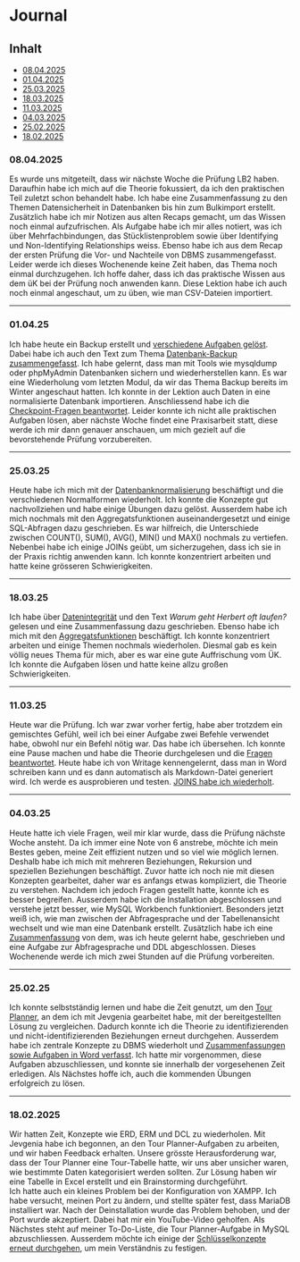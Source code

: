# Journal
## Inhalt

* [08.04.2025]()
* [01.04.2025](https://github.com/abigailtech/m164_Database_CreateInsert/blob/main/01_Journal/01_journal.md#010425)
* [25.03.2025](https://github.com/abigailtech/m164_Database_CreateInsert/blob/main/02_Tasks/Tag6_Zusammenfassung_25.03.25.md)
* [18.03.2025](https://github.com/abigailtech/m164_Database_CreateInsert/blob/main/01_Journal/01_journal.md#180325)
* [11.03.2025](https://github.com/abigailtech/m164_Database_CreateInsert/blob/main/01_Journal/01_journal.md#110325)
* [04.03.2025](https://github.com/abigailtech/m164_Database_CreateInsert/blob/main/01_Journal/01_journal.md#040325)
* [25.02.2025](https://github.com/abigailtech/m164_Database_CreateInsert/blob/main/01_Journal/01_journal.md#250225)
* [18.02.2025](https://github.com/abigailtech/m164_Database_CreateInsert/blob/main/01_Journal/01_journal.md#18022025)

### 08.04.2025 

Es wurde uns mitgeteilt, dass wir nächste Woche die Prüfung LB2 haben. Daraufhin habe ich mich auf die Theorie fokussiert, da ich den praktischen Teil zuletzt schon behandelt habe. Ich habe eine Zusammenfassung zu den Themen Datensicherheit in Datenbanken bis hin zum Bulkimport erstellt. Zusätzlich habe ich mir Notizen aus alten Recaps gemacht, um das Wissen noch einmal aufzufrischen. Als Aufgabe habe ich mir alles notiert, was ich über Mehrfachbindungen, das Stücklistenproblem sowie über Identifying und Non-Identifying Relationships weiss. Ebenso habe ich aus dem Recap der ersten Prüfung die Vor- und Nachteile von DBMS zusammengefasst. Leider werde ich dieses Wochenende keine Zeit haben, das Thema noch einmal durchzugehen. Ich hoffe daher, dass ich das praktische Wissen aus dem üK bei der Prüfung noch anwenden kann. Diese Lektion habe ich auch noch einmal angeschaut, um zu üben, wie man CSV-Dateien importiert.

---

### 01.04.25
Ich habe heute ein Backup erstellt und [verschiedene Aufgaben gelöst](https://github.com/abigailtech/m164_Database_CreateInsert/blob/main/02_Tasks/Tag%207_Aufgaben_01.04.25.md). Dabei habe ich auch den Text zum Thema [Datenbank-Backup zusammengefasst](https://github.com/abigailtech/m164_Database_CreateInsert/blob/main/02_Tasks/Tag%207_01.04.25.md). Ich habe gelernt, dass man mit Tools wie mysqldump oder phpMyAdmin Datenbanken sichern und wiederherstellen kann.
Es war eine Wiederholung vom letzten Modul, da wir das Thema Backup bereits im Winter angeschaut hatten.
Ich konnte in der Lektion auch Daten in eine normalisierte Datenbank importieren. Anschliessend habe ich die [Checkpoint-Fragen beantwortet](https://github.com/abigailtech/m164_Database_CreateInsert/blob/main/02_Tasks/Tag7_Aufgaben%20Checkpoints.md). Leider konnte ich nicht alle praktischen Aufgaben lösen, aber nächste Woche findet eine Praxisarbeit statt, diese werde ich mir dann genauer anschauen, um mich gezielt auf die bevorstehende Prüfung vorzubereiten.

---

### 25.03.25
Heute habe ich mich mit der [Datenbanknormalisierung](https://github.com/abigailtech/m164_Database_CreateInsert/blob/main/02_Tasks/Tag6_Zusammenfassung_25.03.25.md) beschäftigt und die verschiedenen Normalformen wiederholt. Ich konnte die Konzepte gut nachvollziehen und habe einige Übungen dazu gelöst. Ausserdem habe ich mich nochmals mit den Aggregatsfunktionen auseinandergesetzt und einige SQL-Abfragen dazu geschrieben. Es war hilfreich, die Unterschiede zwischen COUNT(), SUM(), AVG(), MIN() und MAX() nochmals zu vertiefen. Nebenbei habe ich einige JOINs geübt, um sicherzugehen, dass ich sie in der Praxis richtig anwenden kann. Ich konnte konzentriert arbeiten und hatte keine grösseren Schwierigkeiten.

---

### 18.03.25

Ich habe über [Datenintegrität](https://github.com/abigailtech/m164_Database_CreateInsert/blob/main/02_Tasks/Tag%205_18.03.25.md) und den Text *Warum geht Herbert oft laufen?* gelesen und eine Zusammenfassung dazu geschrieben. Ebenso habe ich mich mit den [Aggregatsfunktionen](https://github.com/abigailtech/m164_Database_CreateInsert/blob/main/02_Tasks/Aggregatsfunktionen.md#4-having) beschäftigt. Ich konnte konzentriert arbeiten und einige Themen nochmals wiederholen. Diesmal gab es kein völlig neues Thema für mich, aber es war eine gute Auffrischung vom ÜK. Ich konnte die Aufgaben lösen und hatte keine allzu großen Schwierigkeiten.

---

### 11.03.25

Heute war die Prüfung. Ich war zwar vorher fertig, habe aber trotzdem ein gemischtes Gefühl, weil ich bei einer Aufgabe zwei Befehle verwendet habe, obwohl nur ein Befehl nötig war. Das habe ich übersehen. Ich konnte eine Pause machen und habe die Theorie durchgelesen und die [Fragen beantwortet](https://github.com/abigailtech/m164_Database_CreateInsert/blob/main/02_Tasks/Tag%204.md). Heute habe ich von Writage kennengelernt, dass man in Word schreiben kann und es dann automatisch als Markdown-Datei generiert wird. Ich werde es ausprobieren und testen. [JOINS habe ich wiederholt](https://github.com/abigailtech/m164_Database_CreateInsert/blob/main/02_Tasks/JOIN.md).

---

### 04.03.25

Heute hatte ich viele Fragen, weil mir klar wurde, dass die Prüfung nächste Woche ansteht. Da ich immer eine Note von 6 anstrebe, möchte ich mein Bestes geben, meine Zeit effizient nutzen und so viel wie möglich lernen. Deshalb habe ich mich mit mehreren Beziehungen, Rekursion und speziellen Beziehungen beschäftigt. Zuvor hatte ich noch nie mit diesen Konzepten gearbeitet, daher war es anfangs etwas kompliziert, die Theorie zu verstehen. Nachdem ich jedoch Fragen gestellt hatte, konnte ich es besser begreifen. Ausserdem habe ich die Installation abgeschlossen und verstehe jetzt besser, wie MySQL Workbench funktioniert. Besonders jetzt weiß ich, wie man zwischen der Abfragesprache und der Tabellenansicht wechselt und wie man eine Datenbank erstellt. Zusätzlich habe ich eine [Zusammenfassung](https://github.com/abigailtech/m164_Database_CreateInsert/blob/main/02_Tasks/Tag3_Zusammenfassung.pdf) von dem, was ich heute gelernt habe, geschrieben und eine Aufgabe zur Abfragesprache und DDL abgeschlossen. Dieses Wochenende werde ich mich zwei Stunden auf die Prüfung vorbereiten.

---

### 25.02.25

Ich konnte selbstständig lernen und habe die Zeit genutzt, um den [Tour Planner](https://github.com/abigailtech/m164_Database_CreateInsert/blob/main/02_Tasks/Tourrnplaner.png), an dem ich mit Jevgenia gearbeitet habe, mit der bereitgestellten Lösung zu vergleichen. Dadurch konnte ich die Theorie zu identifizierenden und nicht-identifizierenden Beziehungen erneut durchgehen. Ausserdem habe ich zentrale Konzepte zu DBMS wiederholt und [Zusammenfassungen sowie Aufgaben in Word verfasst](https://github.com/abigailtech/m164_Database_CreateInsert/blob/main/02_Tasks/Tag2_Zusammenfassung.pdf). Ich hatte mir vorgenommen, diese Aufgaben abzuschliessen, und konnte sie innerhalb der vorgesehenen Zeit erledigen. Als Nächstes hoffe ich, auch die kommenden Übungen erfolgreich zu lösen.

---

### 18.02.2025

Wir hatten Zeit, Konzepte wie ERD, ERM und DCL zu wiederholen. Mit Jevgenia habe ich begonnen, an den Tour Planner-Aufgaben zu arbeiten, und wir haben Feedback erhalten. Unsere grösste Herausforderung war, dass der Tour Planner eine Tour-Tabelle hatte, wir uns aber unsicher waren, wie bestimmte Daten kategorisiert werden sollten. Zur Lösung haben wir eine Tabelle in Excel erstellt und ein Brainstorming durchgeführt.  
Ich hatte auch ein kleines Problem bei der Konfiguration von XAMPP. Ich habe versucht, meinen Port zu ändern, und stellte später fest, dass MariaDB installiert war. Nach der Deinstallation wurde das Problem behoben, und der Port wurde akzeptiert. Dabei hat mir ein YouTube-Video geholfen. Als Nächstes steht auf meiner To-Do-Liste, die Tour Planner-Aufgabe in MySQL abzuschliessen. Ausserdem möchte ich einige der [Schlüsselkonzepte erneut durchgehen](https://github.com/abigailtech/m164_Database_CreateInsert/blob/main/02_Tasks/Tag1_Zusammenfassung.pdf), um mein Verständnis zu festigen.
